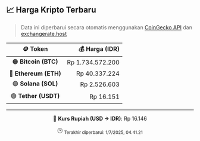 

<!-- HARGA_KRIPTO -->
## 📈 Harga Kripto Terbaru

> Data ini diperbarui secara otomatis menggunakan [CoinGecko API](https://www.coingecko.com/) dan [exchangerate.host](https://exchangerate.host/)

<div align="center">

| 🪙 Token | 💰 Harga (IDR) |
|:------:|---------------:|
| 🟠 **Bitcoin (BTC)**   | Rp 1.734.572.200 |
| 🔵 **Ethereum (ETH)**  | Rp 40.337.224 |
| 🟣 **Solana (SOL)**    | Rp 2.526.603 |
| 🟢 **Tether (USDT)**   | Rp 16.151 |

---

💱 **Kurs Rupiah (USD → IDR)**: Rp 16.146

🕒 <sub>Terakhir diperbarui: 1/7/2025, 04.41.21</sub>

</div>
<!-- /HARGA_KRIPTO -->